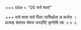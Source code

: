 +++
title = "05 यत्ते माता"

+++
यत्ते माता यत्ते पिता जामिर्भ्राता च सर्जतः ।  
प्रत्यक् सेवस्य भेषजं जरदष्टिं कृणोमि त्वा ॥ ५ ॥